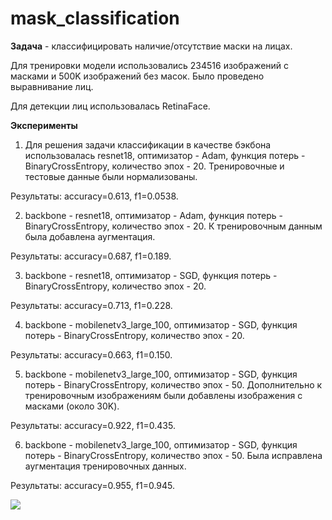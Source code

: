 # mask_classification

**Задача** - классифицировать наличие/отсутствие маски на лицах.

Для тренировки модели использовались 234516 изображений с масками и 500K изображений без масок.  Было проведено выравнивание лиц.

Для детекции лиц использовалась RetinaFace.

**Эксперименты**

1. Для решения задачи классификации в качестве бэкбона использовалась resnet18, оптимизатор - Adam, функция потерь - BinaryCrossEntropy, количество эпох - 20. Тренировочные и тестовые данные были нормализованы.

Результаты: accuracy=0.613, f1=0.0538.

2. backbone - resnet18, оптимизатор - Adam, функция потерь - BinaryCrossEntropy, количество эпох - 20. К тренировочным данным была добавлена аугментация.

Результаты: accuracy=0.687, f1=0.189.

3. backbone - resnet18, оптимизатор - SGD, функция потерь - BinaryCrossEntropy, количество эпох - 20.

Результаты: accuracy=0.713, f1=0.228.

4. backbone - mobilenetv3_large_100, оптимизатор - SGD, функция потерь - BinaryCrossEntropy, количество эпох - 20.

Результаты: accuracy=0.663, f1=0.150.

5. backbone - mobilenetv3_large_100, оптимизатор - SGD, функция потерь - BinaryCrossEntropy, количество эпох - 50. Дополнительно к тренировочным изображениям были добавлены изображения с масками (около 30K).

Результаты: accuracy=0.922, f1=0.435.

6. backbone - mobilenetv3_large_100, оптимизатор - SGD, функция потерь - BinaryCrossEntropy, количество эпох - 50. Была исправлена аугментация тренировочных данных.

Результаты: accuracy=0.955, f1=0.945.

![](https://github.com/RimmaVakhreeva/mask_classification/tree/master/stuff/output.gif)
